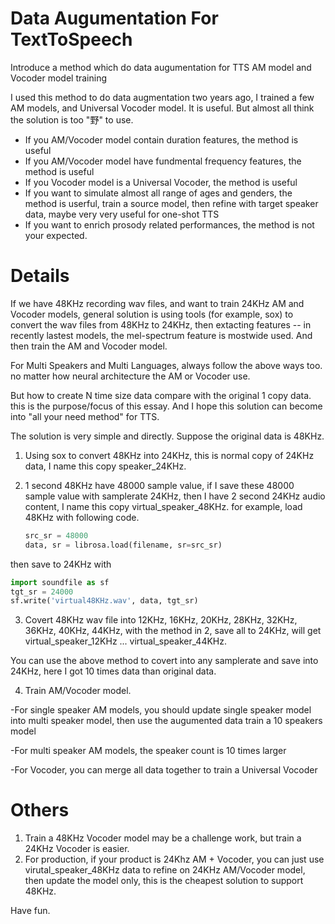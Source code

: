 # Data Augumentation For TextToSpeech
Introduce a method which do data augumentation for TTS AM model and Vocoder model training

I used this method to do data augmentation two years ago, I trained a few AM models, and Universal Vocoder model. It is useful. But almost all think the solution is too "野" to use. 

- If you AM/Vocoder model contain duration features, the method is useful
- If you AM/Vocoder model have fundmental frequency features, the method is useful
- If you Vocoder model is a Universal Vocoder, the method is useful
- If you want to simulate almost all range of ages and genders, the method is userful, train a source model, then refine with target speaker data, maybe  very very useful for one-shot TTS 
- If you want to enrich prosody related performances, the method is not your expected. 


# Details
  
If we have 48KHz recording wav files, and want to train 24KHz AM and Vocoder models, general solution is using tools (for example, sox) to convert the wav files from 48KHz to 24KHz, then extacting features -- in recently lastest models, the mel-spectrum feature is mostwide used.  And then train the AM and Vocoder model.

For Multi Speakers and Multi Languages, always follow the above ways too.  no matter how neural architecture the AM or Vocoder use. 

But how to create N time size data compare with the original 1 copy data.  this is the purpose/focus of this essay. And I hope this solution can become into "all your need method" for TTS. 

The solution is very simple and directly.  Suppose the original data is 48KHz.

1. Using sox to convert 48KHz into 24KHz, this is normal copy of 24KHz data, I name this copy speaker_24KHz.

2. 1 second 48KHz have 48000 sample value, if I save these 48000 sample value with samplerate 24KHz, then I have 2 second 24KHz audio content, I name this copy virtual_speaker_48KHz.
for example, load 48KHz with following code. 
    ```python
    src_sr = 48000
    data, sr = librosa.load(filename, sr=src_sr)
    ```
then save to 24KHz with 
  ```python
  import soundfile as sf
  tgt_sr = 24000
  sf.write('virtual48KHz.wav', data, tgt_sr)
  ```
  
3. Covert 48KHz wav file into 12KHz, 16KHz, 20KHz, 28KHz, 32KHz, 36KHz, 40KHz, 44KHz, with the method in 2, save all to 24KHz, will get virtual_speaker_12KHz ... virtual_speaker_44KHz.

You can use the above method to covert into any samplerate and save into 24KHz,  here I got 10 times data than original data. 

4. Train AM/Vocoder model. 

  -For single speaker AM models, you should update single speaker model into multi speaker model, then use the augumented data train a 10 speakers model
  
  -For multi speaker AM models, the speaker count is 10 times larger 
  
  -For Vocoder, you can merge all data together to train a Universal Vocoder 


# Others

1. Train a 48KHz Vocoder model may be a challenge work, but train a 24KHz Vocoder is easier. 
2. For production, if your product is 24Khz AM + Vocoder,  you can just use virutal_speaker_48KHz data to refine on 24KHz AM/Vocoder model, then update the model only,  this is the cheapest solution to support 48KHz. 


Have fun. 
